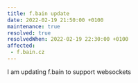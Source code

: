 ```yaml
---
title: f.bain update
date: 2022-02-19 21:50:00 +0100
maintenance: true
resolved: true
resolvedWhen: 2022-02-19 22:30:00 +0100
affected:
 - f.bain.cz
---
```


I am updating f.bain to support websockets
